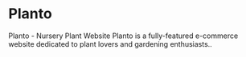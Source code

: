 # Planto
Planto - Nursery Plant Website  Planto is a fully-featured e-commerce website dedicated to plant lovers and gardening enthusiasts..
